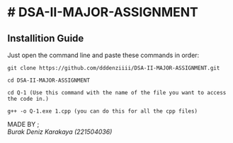 

<h1>
# DSA-II-MAJOR-ASSIGNMENT  
</h1>
<h2>Installition Guide</h2>
Just open the command line and paste these commands in order:

```
git clone https://github.com/dddenziiii/DSA-II-MAJOR-ASSIGNMENT.git
```
```
cd DSA-II-MAJOR-ASSIGNMENT
```
```
cd Q-1 (Use this command with the name of the file you want to access the code in.)
```
```
g++ -o Q-1.exe 1.cpp (you can do this for all the cpp files)
```

MADE BY ; <i> <br> Burak Deniz Karakaya (221504036) </i>
